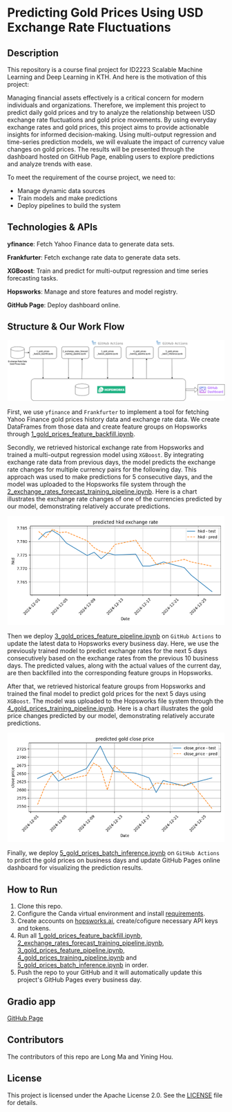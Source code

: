 # Predicting Gold Prices Using USD Exchange Rate Fluctuations

## Description

This repository is a course final project for ID2223 Scalable Machine Learning and Deep Learning in KTH. And here is the motivation of this project:

Managing financial assets effectively is a critical concern for modern individuals and organizations. Therefore, we implement this project to predict daily gold prices and try to analyze the relationship between USD exchange rate fluctuations and gold price movements. By using everyday exchange rates and gold prices, this project aims to provide actionable insights for informed decision-making. Using multi-output regression and  time-series prediction models, we will evaluate the impact of currency value changes on gold prices. The results will be presented through the dashboard hosted on GitHub Page, enabling users to explore predictions and analyze trends with ease.

To meet the requirement of the course project, we need to:

- Manage dynamic data sources
- Train models and make predictions
- Deploy pipelines to build the system

## Technologies & APIs

**yfinance**: Fetch Yahoo Finance data to generate data sets.

**Frankfurter**: Fetch exchange rate data to generate data sets.

**XGBoost**: Train and predict for multi-output regression and time series forecasting tasks.

**Hopsworks**: Manage and store features and model registry.

**GitHub Page**: Deploy dashboard online.

## Structure & Our Work Flow

![structure](data/structure.png)

First, we use `yfinance` and `Frankfurter` to implement a tool for fetching Yahoo Finance gold prices history data and exchange rate data. We create DataFrames from those data and create feature groups on Hopsworks through [1_gold_prices_feature_backfill.ipynb](1_gold_prices_feature_backfill.ipynb).

Secondly, we retrieved historical exchange rate from Hopsworks and trained a multi-output regression model using `XGBoost`. By integrating exchange rate data from previous days, the model predicts the exchange rate changes for multiple currency pairs for the following day. This approach was used to make predictions for 5 consecutive days, and the model was uploaded to the Hopsworks file system through the [2_exchange_rates_forecast_training_pipeline.ipynb](2_exchange_rates_forecast_training_pipeline.ipynb). Here is a chart illustrates the exchange rate changes of one of the currencies predicted by our model, demonstrating relatively accurate predictions.

![output](src/exchange_predict_model/images/hkd_exchange_rate.png)

Then we deploy [3_gold_prices_feature_pipeline.ipynb](3_gold_prices_feature_pipeline.ipynb) on `GitHub Actions` to update the latest data to Hopsworks every business day. Here, we use the previously trained model to predict exchange rates for the next 5 days consecutively based on the exchange rates from the previous 10 business days. The predicted values, along with the actual values of the current day, are then backfilled into the corresponding feature groups in Hopsworks.

After that, we retrieved historical feature groups from Hopsworks and trained the final model to predict gold prices for the next 5 days using `XGBoost`. The model was uploaded to the Hopsworks file system through the [4_gold_prices_training_pipeline.ipynb](4_gold_prices_training_pipeline.ipynb). Here is a chart illustrates the gold price changes predicted by our model, demonstrating relatively accurate predictions.

![output](src/gold_price_model/images/gold_price_hindcast.png)

Finally, we deploy [5_gold_prices_batch_inference.ipynb](5_gold_prices_batch_inference.ipynb) on `GitHub Actions` to prdict the gold prices on business days and update GitHub Pages online dashboard for visualizing the prediction results.

## How to Run

1. Clone this repo.
2. Configure the Canda virtual environment and install [requirements](requirements.txt).
3. Create accounts on [hopsworks.ai](https://www.hopsworks.ai/), create/cofigure necessary API keys and tokens.
4. Run all [1_gold_prices_feature_backfill.ipynb](1_gold_prices_feature_backfill.ipynb), [2_exchange_rates_forecast_training_pipeline.ipynb](2_exchange_rates_forecast_training_pipeline.ipynb), [3_gold_prices_feature_pipeline.ipynb](3_gold_prices_feature_pipeline.ipynb), [4_gold_prices_training_pipeline.ipynb](4_gold_prices_training_pipeline.ipynb) and [5_gold_prices_batch_inference.ipynb](5_gold_prices_batch_inference.ipynb) in order.
5. Push the repo to your GitHub and it will automatically update this project's GitHub Pages every business day.

## Gradio app

[GitHub Page](https://amomozzz.github.io/ID2223_project/)

## Contributors

The contributors of this repo are Long Ma and Yining Hou.

## License

This project is licensed under the Apache License 2.0. See the [LICENSE](LICENSE) file for details.
